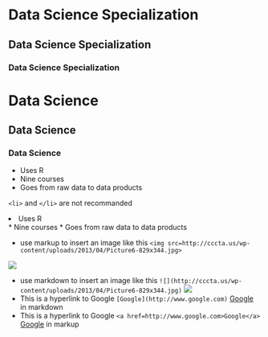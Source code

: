 
# Data Science Specialization 
## Data Science Specialization 
### Data Science Specialization 

<h1>Data Science</h1>
<h2>Data Science</h2>
<h3>Data Science</h3>

* Uses R
* Nine courses
* Goes from raw data to data products

`<li>` and `</li>` are not recommanded
<li> Uses R </li>
* Nine courses 
* Goes from raw data to data products

* use markup to insert an image like this `<img src=http://cccta.us/wp-content/uploads/2013/04/Picture6-829x344.jpg>`
<img src=http://cccta.us/wp-content/uploads/2013/04/Picture6-829x344.jpg>

* use markdown to insert an image like this `![](http://cccta.us/wp-content/uploads/2013/04/Picture6-829x344.jpg)`
![](http://cccta.us/wp-content/uploads/2013/04/Picture6-829x344.jpg)
* This is a hyperlink to Google `[Google](http://www.google.com)` [Google](http://www.google.com) in markdown
* This is a hyperlink to Google `<a href=http://www.google.com>Google</a>` <a href=http://www.google.com>Google</a> in markup
